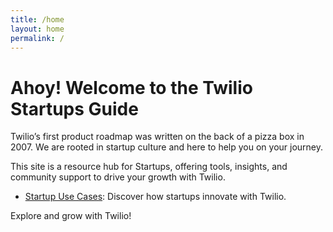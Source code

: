 ```yaml
---
title: /home
layout: home
permalink: /
---
```


# Ahoy! Welcome to the Twilio Startups Guide

Twilio’s first product roadmap was written on the back of a pizza box in 2007. We are rooted in startup culture and here to help you on your journey. 

This site is a resource hub for Startups, offering tools, insights, and community support to drive your growth with Twilio.

- [Startup Use Cases](/use-cases): Discover how startups innovate with Twilio.

Explore and grow with Twilio!

